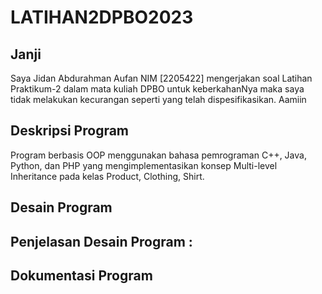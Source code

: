 # LATIHAN2DPBO2023 
## Janji
Saya Jidan Abdurahman Aufan NIM [2205422] mengerjakan soal Latihan Praktikum-2 dalam mata kuliah DPBO untuk keberkahanNya maka saya tidak melakukan kecurangan seperti yang telah dispesifikasikan. Aamiin 

## Deskripsi Program
Program berbasis OOP menggunakan bahasa pemrograman C++, Java, Python, dan PHP yang mengimplementasikan konsep Multi-level Inheritance  pada kelas Product, Clothing, Shirt.

## Desain Program

## Penjelasan Desain Program :

## Dokumentasi Program

# 

